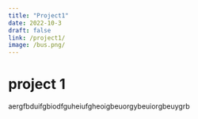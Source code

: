 ```yaml
---
title: "Project1"
date: 2022-10-3
draft: false
link: /project1/
image: /bus.png/
---
```


# project 1

aergfbduifgbiodfguheiufgheoigbeuorgybeuiorgbeuygrb